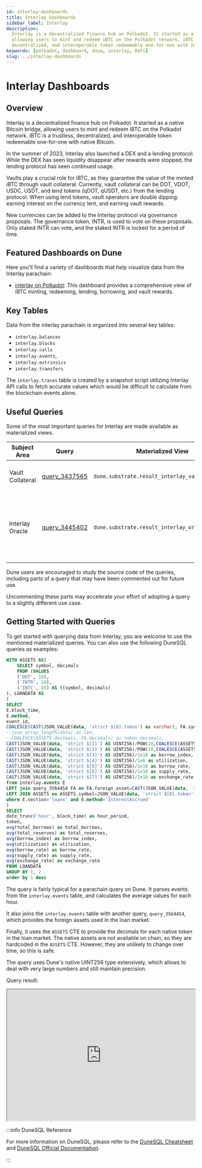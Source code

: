 ```yaml
---
id: interlay-dashboards
title: Interlay Dashboards
sidebar_label: Interlay
description:
  Interlay is a decentralized finance hub on Polkadot. It started as a native Bitcoin bridge,
  allowing users to mint and redeem iBTC on the Polkadot network. iBTC is a trustless,
  decentralized, and interoperable token redeemable one-for-one with native Bitcoin.
keywords: [polkadot, dashboard, dune, interlay, DeFi]
slug: ../interlay-dashboards
---
```


# Interlay Dashboards

## Overview

Interlay is a decentralized finance hub on Polkadot. It started as a native Bitcoin bridge, allowing
users to mint and redeem iBTC on the Polkadot network. iBTC is a trustless, decentralized, and
interoperable token redeemable one-for-one with native Bitcoin.

In the summer of 2023, Interlay also launched a DEX and a lending protocol. While the DEX has seen
liquidity disappear after rewards were stopped, the lending protocol has seen continued usage.

Vaults play a crucial role for iBTC, as they guarantee the value of the minted iBTC through vault
collateral. Currently, vault collateral can be DOT, VDOT, USDC, USDT, and lend tokens (qDOT, qUSDT,
etc.) from the lending protocol. When using lend tokens, vault operators are double dipping: earning
interest on the currency lent, and earning vault rewards.

New currencies can be added to the Interlay protocol via governance proposals. The governance token,
INTR, is used to vote on these proposals. Only staked INTR can vote, and the staked INTR is locked
for a period of time.

## Featured Dashboards on Dune

Here you'll find a variety of dashboards that help visualize data from the Interlay parachain:

- [interlay on Polkadot](https://dune.com/substrate/polkadot-interlay): This dashboard provides a
  comprehensive view of iBTC minting, redeeming, lending, borrowing, and vault rewards.

## Key Tables

Data from the interlay parachain is organized into several key tables:

- `interlay.balances`
- `interlay.blocks`
- `interlay.calls`
- `interlay.events`,
- `interlay.extrinsics`
- `interlay.transfers`

The `interlay.traces` table is created by a snapshot script utilizing Interlay API calls to fetch
accurate values which would be difficult to calculate from the blockchain events alone.

## Useful Queries

Some of the most important queries for Interlay are made available as materialized views.

| Subject Area     | Query                                             | Materialized View                               | Description                                                                |
| ---------------- | ------------------------------------------------- | ----------------------------------------------- | -------------------------------------------------------------------------- |
| Vault Collateral | [query_3437565](https://dune.com/queries/3437565) | `dune.substrate.result_interlay_vault_creation` | Provides vaults and their collateral.                                      |
| Interlay Oracle  | [query_3445402](https://dune.com/queries/3445402) | `dune.substrate.result_interlay_oracle`         | Provides hourly oracle values for all currencies present on the parachain. |

Dune users are encouraged to study the source code of the queries, including parts of a query that
may have been commented out for future use.

Uncommenting these parts may accelerate your effort of adopting a query to a slightly different use
case.

## Getting Started with Queries

To get started with querying data from Interlay, you are welcome to use the mentioned materialized
queries. You can also use the following DuneSQL queries as examples:

```sql title="Interlay Loan Market Data" showLineNumbers
WITH ASSETS AS(
    SELECT symbol, decimals
    FROM (VALUES
    ('DOT', 10),
    ('INTR', 10),
    ('IBTC', 8)) AS t(symbol, decimals)
), LOANDATA AS
(
SELECT
E.block_time,
E.method,
event_id,
COALESCE(CAST(JSON_VALUE(data, 'strict $[0].token') as varchar), FA.symbol) as token,
--json_array_length(data) as len,
--COALESCE(ASSETS.decimals, FA.decimals) as token_decimals,
CAST(JSON_VALUE(data, 'strict $[1]') AS UINT256)/POW(10,COALESCE(ASSETS.decimals, FA.decimals)) as total_borrows,
CAST(JSON_VALUE(data, 'strict $[2]') AS UINT256)/POW(10,COALESCE(ASSETS.decimals, FA.decimals)) as total_reserves,
CAST(JSON_VALUE(data, 'strict $[3]') AS UINT256)/1e18 as borrow_index,
CAST(JSON_VALUE(data, 'strict $[4]') AS UINT256)/1e6 as utilization,
CAST(JSON_VALUE(data, 'strict $[5]') AS UINT256)/1e18 as borrow_rate,
CAST(JSON_VALUE(data, 'strict $[6]') AS UINT256)/1e18 as supply_rate,
CAST(JSON_VALUE(data, 'strict $[7]') AS UINT256)/1e18 as exchange_rate
from interlay.events E
LEFT join query_3564454 FA on FA.foreign_asset=CAST(JSON_VALUE(data, 'strict $[0].foreignAsset') as INT)
LEFT JOIN ASSETS on ASSETS.symbol=JSON_VALUE(data, 'strict $[0].token')
where E.section='loans' and E.method='InterestAccrued'
)
SELECT
date_trunc('hour', block_time) as hour_period,
token,
avg(total_borrows) as total_borrows,
avg(total_reserves) as total_reserves,
avg(borrow_index) as borrow_index,
avg(utilization) as utilization,
avg(borrow_rate) as borrow_rate,
avg(supply_rate) as supply_rate,
avg(exchange_rate) as exchange_rate
FROM LOANDATA
GROUP BY 1, 2
order by 1 desc


```

The query is fairly typical for a parachain query on Dune. It parses events from the
`interlay.events` table, and calculates the average values for each hour.

It also joins the `interlay.events` table with another query, `query_3564454`, which provides the
foreign assets used in the loan market.

Finally, it uses the `ASSETS` CTE to provide the decimals for each native token in the loan market.
The native assets are not available on chain, so they are hardcoded in the `ASSETS` CTE. However,
they are unlikely to change over time, so this is safe.

The query uses Dune's native UINT256 type extensively, which allows to deal with very large numbers
and still maintain precision.

Query result:

<iframe src="https://dune.com/embeds/3574287/6017896/" height="350" width="100%"></iframe>

:::info DuneSQL Reference

For more information on DuneSQL, please refer to the [DuneSQL Cheatsheet](../dunesql-cheatsheet.md)
and
[DuneSQL Official Documentation](https://docs.dune.com/query-engine/Functions-and-operators/index).

:::
